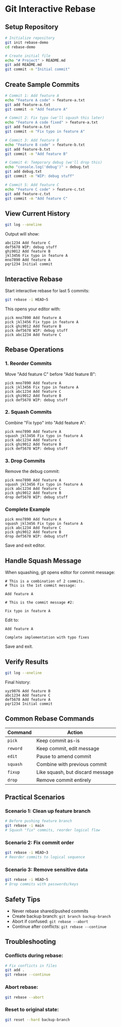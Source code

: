 # Git Interactive Rebase

## Setup Repository

```bash
# Initialize repository
git init rebase-demo
cd rebase-demo

# Create initial file
echo "# Project" > README.md
git add README.md
git commit -m "Initial commit"
```

## Create Sample Commits

```bash
# Commit 1: Add feature A
echo "Feature A code" > feature-a.txt
git add feature-a.txt
git commit -m "Add feature A"

# Commit 2: Fix typo (we'll squash this later)
echo "Feature A code fixed" > feature-a.txt
git add feature-a.txt
git commit -m "Fix typo in feature A"

# Commit 3: Add feature B
echo "Feature B code" > feature-b.txt
git add feature-b.txt
git commit -m "Add feature B"

# Commit 4: Temporary debug (we'll drop this)
echo "console.log('debug')" > debug.txt
git add debug.txt
git commit -m "WIP: debug stuff"

# Commit 5: Add feature C
echo "Feature C code" > feature-c.txt
git add feature-c.txt
git commit -m "Add feature C"
```

## View Current History

```bash
git log --oneline
```

Output will show:
```
abc1234 Add feature C
def5678 WIP: debug stuff
ghi9012 Add feature B
jkl3456 Fix typo in feature A
mno7890 Add feature A
pqr1234 Initial commit
```

## Interactive Rebase

Start interactive rebase for last 5 commits:

```bash
git rebase -i HEAD~5
```

This opens your editor with:
```
pick mno7890 Add feature A
pick jkl3456 Fix typo in feature A
pick ghi9012 Add feature B
pick def5678 WIP: debug stuff
pick abc1234 Add feature C
```

## Rebase Operations

### 1. Reorder Commits
Move "Add feature C" before "Add feature B":
```
pick mno7890 Add feature A
pick jkl3456 Fix typo in feature A
pick abc1234 Add feature C
pick ghi9012 Add feature B
pick def5678 WIP: debug stuff
```

### 2. Squash Commits
Combine "Fix typo" into "Add feature A":
```
pick mno7890 Add feature A
squash jkl3456 Fix typo in feature A
pick abc1234 Add feature C
pick ghi9012 Add feature B
pick def5678 WIP: debug stuff
```

### 3. Drop Commits
Remove the debug commit:
```
pick mno7890 Add feature A
squash jkl3456 Fix typo in feature A
pick abc1234 Add feature C
pick ghi9012 Add feature B
drop def5678 WIP: debug stuff
```

### Complete Example
```
pick mno7890 Add feature A
squash jkl3456 Fix typo in feature A
pick abc1234 Add feature C
pick ghi9012 Add feature B
drop def5678 WIP: debug stuff
```

Save and exit editor.

## Handle Squash Message

When squashing, git opens editor for commit message:
```
# This is a combination of 2 commits.
# This is the 1st commit message:

Add feature A

# This is the commit message #2:

Fix typo in feature A
```

Edit to:
```
Add feature A

Complete implementation with typo fixes
```

Save and exit.

## Verify Results

```bash
git log --oneline
```

Final history:
```
xyz9876 Add feature B
abc1234 Add feature C
def5678 Add feature A
pqr1234 Initial commit
```

## Common Rebase Commands

| Command | Action |
|---------|--------|
| `pick` | Keep commit as-is |
| `reword` | Keep commit, edit message |
| `edit` | Pause to amend commit |
| `squash` | Combine with previous commit |
| `fixup` | Like squash, but discard message |
| `drop` | Remove commit entirely |

## Practical Scenarios

### Scenario 1: Clean up feature branch
```bash
# Before pushing feature branch
git rebase -i main
# Squash "fix" commits, reorder logical flow
```

### Scenario 2: Fix commit order
```bash
git rebase -i HEAD~3
# Reorder commits to logical sequence
```

### Scenario 3: Remove sensitive data
```bash
git rebase -i HEAD~5
# Drop commits with passwords/keys
```

## Safety Tips

- Never rebase shared/pushed commits
- Create backup branch: `git branch backup-branch`
- Abort if confused: `git rebase --abort`
- Continue after conflicts: `git rebase --continue`

## Troubleshooting

### Conflicts during rebase:
```bash
# Fix conflicts in files
git add .
git rebase --continue
```

### Abort rebase:
```bash
git rebase --abort
```

### Reset to original state:
```bash
git reset --hard backup-branch
```